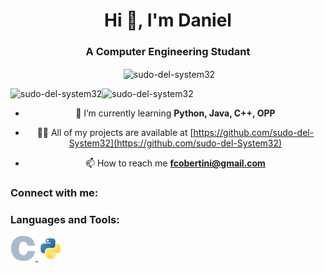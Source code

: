 <h1 align="center">Hi 👋, I'm Daniel</h1>
<h3 align="center">A Computer Engineering Studant</h3>

<div style="text-align: center;">
  <p>&nbsp;<img align="center" src="https://github-readme-stats.vercel.app/api?username=sudo-del-system32&show_icons=true&theme=dark&locale=en" alt="sudo-del-system32" /></p
</div>

<p><img align="left" src="https://github-readme-stats.vercel.app/api/top-langs?username=sudo-del-system32&show_icons=true&theme=dark&locale=en&layout=compact" alt="sudo-del-system32" /></p>

<p align="left"> <img src="https://komarev.com/ghpvc/?username=sudo-del-system32&label=Profile%20views&color=0e75b6&style=flat" alt="sudo-del-system32" /> </p>

- 🌱 I’m currently learning **Python, Java, C++, OPP**

- 👨‍💻 All of my projects are available at [https://github.com/sudo-del-System32](https://github.com/sudo-del-System32)

- 📫 How to reach me **fcobertini@gmail.com**

<h3 align="left">Connect with me:</h3>
<p align="left">
</p>

<h3 align="left">Languages and Tools:</h3>
<p align="left"> <a href="https://www.cprogramming.com/" target="_blank" rel="noreferrer"> <img src="https://raw.githubusercontent.com/devicons/devicon/master/icons/c/c-original.svg" alt="c" width="40" height="40"/> </a> <a href="https://www.python.org" target="_blank" rel="noreferrer"> <img src="https://raw.githubusercontent.com/devicons/devicon/master/icons/python/python-original.svg" alt="python" width="40" height="40"/> </a> </p>


